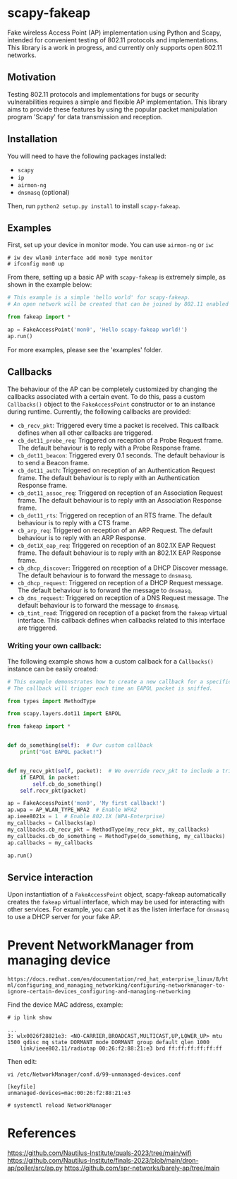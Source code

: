 scapy-fakeap
============

Fake wireless Access Point (AP) implementation using Python and Scapy, intended for convenient testing of 802.11 protocols and implementations. This library is a work in progress, and currently only supports open 802.11 networks.


Motivation
----------

Testing 802.11 protocols and implementations for bugs or security vulnerabilities requires a simple and flexible AP implementation. This library aims to provide these features by using the popular packet manipulation program 'Scapy' for data transmission and reception. 


Installation
------------

You will need to have the following packages installed:
- ```scapy```
- ```ip```
- ```airmon-ng```
- ```dnsmasq``` (optional)

Then, run ```python2 setup.py install``` to install ```scapy-fakeap```.


Examples
--------

First, set up your device in monitor mode. You can use ```airmon-ng``` or ```iw```:

```
# iw dev wlan0 interface add mon0 type monitor
# ifconfig mon0 up
```

From there, setting up a basic AP with ```scapy-fakeap``` is extremely simple, as shown in the example below:

```python
# This example is a simple 'hello world' for scapy-fakeap.
# An open network will be created that can be joined by 802.11 enabled devices.

from fakeap import *

ap = FakeAccessPoint('mon0', 'Hello scapy-fakeap world!')
ap.run()
```

For more examples, please see the 'examples' folder.


Callbacks
---------

The behaviour of the AP can be completely customized by changing the callbacks associated with a certain event. To do this, pass a custom ```Callbacks()``` object to the ```FakeAccessPoint``` constructor or to an instance during runtime. Currently, the following callbacks are provided:

- ```cb_recv_pkt```: Triggered every time a packet is received. This callback defines when all other callbacks are triggered.
- ```cb_dot11_probe_req```: Triggered on reception of a Probe Request frame. The default behaviour is to reply with a Probe Response frame.
- ```cb_dot11_beacon```: Triggered every 0.1 seconds. The default behaviour is to send a Beacon frame.
- ```cb_dot11_auth```: Triggered on reception of an Authentication Request frame. The default behaviour is to reply with an Authentication Response frame.
- ```cb_dot11_assoc_req```: Triggered on reception of an Association Request frame. The default behaviour is to reply with an Association Response frame.
- ```cb_dot11_rts```: Triggered on reception of an RTS frame. The default behaviour is to reply with a CTS frame.
- ```cb_arp_req```: Triggered on reception of an ARP Request. The default behaviour is to reply with an ARP Response.
- ```cb_dot1X_eap_req```: Triggered on reception of an 802.1X EAP Request frame. The default behaviour is to reply with an 802.1X EAP Response frame.
- ```cb_dhcp_discover```: Triggered on reception of a DHCP Discover message. The default behaviour is to forward the message to ```dnsmasq```.
- ```cb_dhcp_request```: Triggered on reception of a DHCP Request message. The default behaviour is to forward the message to ```dnsmasq```.
- ```cb_dns_request```: Triggered on reception of a DNS Request message. The default behaviour is to forward the message to ```dnsmasq```.
- ```cb_tint_read```: Triggered on reception of a packet from the ```fakeap``` virtual interface. This callback defines when callbacks related to this interface are triggered.


### Writing your own callback:
The following example shows how a custom callback for a ```Callbacks()``` instance can be easily created:

```python
# This example demonstrates how to create a new callback for a specific Callbacks() instance.
# The callback will trigger each time an EAPOL packet is sniffed.

from types import MethodType

from scapy.layers.dot11 import EAPOL

from fakeap import *


def do_something(self):  # Our custom callback
    print("Got EAPOL packet!")


def my_recv_pkt(self, packet):  # We override recv_pkt to include a trigger for our callback
    if EAPOL in packet:
        self.cb_do_something()
    self.recv_pkt(packet)

ap = FakeAccessPoint('mon0', 'My first callback!')
ap.wpa = AP_WLAN_TYPE_WPA2  # Enable WPA2
ap.ieee8021x = 1  # Enable 802.1X (WPA-Enterprise)
my_callbacks = Callbacks(ap)
my_callbacks.cb_recv_pkt = MethodType(my_recv_pkt, my_callbacks)
my_callbacks.cb_do_something = MethodType(do_something, my_callbacks)
ap.callbacks = my_callbacks

ap.run()
```


Service interaction
-------------------

Upon instantiation of a ```FakeAccessPoint``` object, scapy-fakeap automatically creates the ```fakeap``` virtual interface, which may be used for interacting with other services. For example, you can set it as the listen interface for ```dnsmasq``` to use a DHCP server for your fake AP.


# Prevent NetworkManager from managing device
`https://docs.redhat.com/en/documentation/red_hat_enterprise_linux/8/html/configuring_and_managing_networking/configuring-networkmanager-to-ignore-certain-devices_configuring-and-managing-networking`

Find the device MAC address, example:
```
# ip link show

...
3: wlx0026f28821e3: <NO-CARRIER,BROADCAST,MULTICAST,UP,LOWER_UP> mtu 1500 qdisc mq state DORMANT mode DORMANT group default qlen 1000
    link/ieee802.11/radiotap 00:26:f2:88:21:e3 brd ff:ff:ff:ff:ff:ff
```

Then edit:

`vi /etc/NetworkManager/conf.d/99-unmanaged-devices.conf`


```
[keyfile]
unmanaged-devices=mac:00:26:f2:88:21:e3
```

```
# systemctl reload NetworkManager
```


# References

https://github.com/Nautilus-Institute/quals-2023/tree/main/wifi
https://github.com/Nautilus-Institute/finals-2023/blob/main/dron-ap/poller/src/ap.py
https://github.com/spr-networks/barely-ap/tree/main
